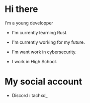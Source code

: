 # Hi there 

I'm a young developper 

- I'm currently learning Rust.
- I'm currently working for my future.
- I'm want work in cybersecurity.

- I work in High School.

# My social account 

- Discord : tachxd_
